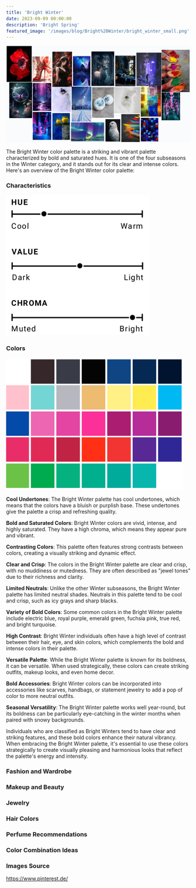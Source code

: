 ```yaml
---
title: 'Bright Winter'
date: 2023-09-09 00:00:00
description: 'Bright Spring'
featured_image: '/images/blog/Bright%20Winter/bright_winter_small.png'
---
```


![](/images/blog/Bright%20Winter/mood_board.png)

The Bright Winter color palette is a striking and vibrant palette characterized by bold and saturated hues. It is one of the four subseasons in the Winter category, and it stands out for its clear and intense colors. Here's an overview of the Bright Winter color palette:

### Characteristics

![](/images/blog/Bright%20Winter/characteristics.png)

### Colors

![](/images/blog/Bright%20Winter/colors.png)


**Cool Undertones**: The Bright Winter palette has cool undertones, which means that the colors have a bluish or purplish base. These undertones give the palette a crisp and refreshing quality.

**Bold and Saturated Colors**: Bright Winter colors are vivid, intense, and highly saturated. They have a high chroma, which means they appear pure and vibrant.

**Contrasting Colors**: This palette often features strong contrasts between colors, creating a visually striking and dynamic effect.

**Clear and Crisp**: The colors in the Bright Winter palette are clear and crisp, with no muddiness or mutedness. They are often described as "jewel tones" due to their richness and clarity.

**Limited Neutrals**: Unlike the other Winter subseasons, the Bright Winter palette has limited neutral shades. Neutrals in this palette tend to be cool and crisp, such as icy grays and sharp blacks.

**Variety of Bold Colors**: Some common colors in the Bright Winter palette include electric blue, royal purple, emerald green, fuchsia pink, true red, and bright turquoise.

**High Contrast**: Bright Winter individuals often have a high level of contrast between their hair, eye, and skin colors, which complements the bold and intense colors in their palette.

**Versatile Palette**: While the Bright Winter palette is known for its boldness, it can be versatile. When used strategically, these colors can create striking outfits, makeup looks, and even home decor.

**Bold Accessories**: Bright Winter colors can be incorporated into accessories like scarves, handbags, or statement jewelry to add a pop of color to more neutral outfits.

**Seasonal Versatility**: The Bright Winter palette works well year-round, but its boldness can be particularly eye-catching in the winter months when paired with snowy backgrounds.

Individuals who are classified as Bright Winters tend to have clear and striking features, and these bold colors enhance their natural vibrancy. When embracing the Bright Winter palette, it's essential to use these colors strategically to create visually pleasing and harmonious looks that reflect the palette's energy and intensity.



### Fashion and Wardrobe

### Makeup and Beauty

### Jewelry

### Hair Colors

### Perfume Recommendations

### Color Combination Ideas

### Images Source 

https://www.pinterest.de/